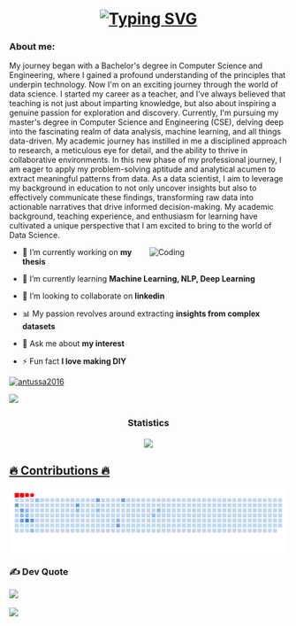 



<h1 align="center"><a href="https://git.io/typing-svg"><img src="https://readme-typing-svg.demolab.com?font=Fira+Code&weight=700&size=25&pause=1000&color=E62970&width=441&lines=Hi!++This+is+Badrun+Nessa+Antu" alt="Typing SVG" /></a></h1>
<h3>About me: </h3>
<p>My journey began with a Bachelor's degree in Computer Science and Engineering, where I gained a profound understanding of the principles that underpin technology. Now I'm on an exciting journey through the world of data science. I started my career as a teacher, and I've always believed that teaching is not just about imparting knowledge, but also about inspiring a genuine passion for exploration and discovery. Currently, I'm pursuing my master's degree in Computer Science and Engineering (CSE), delving deep into the fascinating realm of data analysis, machine learning, and all things data-driven. My academic journey has instilled in me a disciplined approach to research, a meticulous eye for detail, and the ability to thrive in collaborative environments. In this new phase of my professional journey, I am eager to apply my problem-solving aptitude and analytical acumen to extract meaningful patterns from data. As a data scientist, I aim to leverage my background in education to not only uncover insights but also to effectively communicate these findings, transforming raw data into actionable narratives that drive informed decision-making. My academic background, teaching experience, and enthusiasm for learning have cultivated a unique perspective that I am excited to bring to the world of Data Science.</p>

<img align="right" alt="Coding" width="250" src="https://iconscout.com/lottie-animation/female-web-developer-5942137">





- 🔭 I’m currently working on **my thesis**

- 🌱 I’m currently learning **Machine Learning, NLP, Deep Learning**

- 👯 I’m looking to collaborate on **linkedin**

- 📊 My passion revolves around extracting **insights from complex datasets**

- 💬 Ask me about **my interest**

- ⚡ Fun fact **I love making DIY**


<a href="https://github.com/antussa2016" align="left"><img src="https://github-readme-stats.vercel.app/api/top-langs?username=antussa2016&show_icons=true&locale=en&layout=compact" alt="antussa2016" /></a>




</div><img src="https://user-images.githubusercontent.com/73097560/115834477-dbab4500-a447-11eb-908a-139a6edaec5c.gif"><h3 align="center">Statistics</h3>
<div align="center">
<a href="https://github.com/antussa2016">

<img align="center" src="http://github-profile-summary-cards.vercel.app/api/cards/profile-details?username=antussa2016&theme=buefy" height="180em" />
</div>

<h2>🔥 Contributions 🔥</h2>
<a href="https://github.com/antussa2016" align="left"><img align="center" src="https://github.com/antussa2016/antussa2016/blob/output/github-contribution-grid-snake.gif" /> </a>


### ✍️ Dev Quote
![](https://quotes-github-readme.vercel.app/api?type=horizontal&theme=light)





<img src="https://raw.githubusercontent.com/Trilokia/Trilokia/379277808c61ef204768a61bbc5d25bc7798ccf1/bottom_header.svg" />
